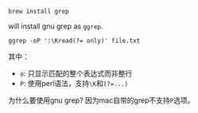 ```
brew install grep
```

will install gnu grep as `ggrep`.

```
ggrep -oP ':\Kread(?= only)' file.txt
```

其中：

- `o`: 只显示匹配的整个表达式而非整行
- `P`: 使用perl语法，支持`\K`和`(?=...)`

为什么要使用gnu grep? 因为mac自带的grep不支持`P`选项。


